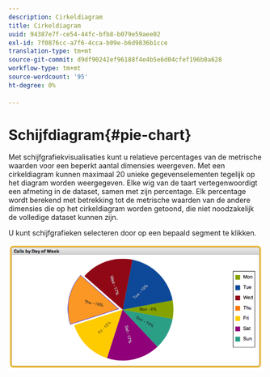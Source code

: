 ```yaml
---
description: Cirkeldiagram
title: Cirkeldiagram
uuid: 94387e7f-ce54-44fc-bfb8-b079e59aee02
exl-id: 7f0876cc-a7f6-4cca-b09e-b6d9836b1cce
translation-type: tm+mt
source-git-commit: d9df90242ef96188f4e4b5e6d04cfef196b0a628
workflow-type: tm+mt
source-wordcount: '95'
ht-degree: 0%

---
```


# Schijfdiagram{#pie-chart}

Met schijfgrafiekvisualisaties kunt u relatieve percentages van de metrische waarden voor een beperkt aantal dimensies weergeven. Met een cirkeldiagram kunnen maximaal 20 unieke gegevenselementen tegelijk op het diagram worden weergegeven. Elke wig van de taart vertegenwoordigt een afmeting in de dataset, samen met zijn percentage. Elk percentage wordt berekend met betrekking tot de metrische waarden van de andere dimensies die op het cirkeldiagram worden getoond, die niet noodzakelijk de volledige dataset kunnen zijn.

U kunt schijfgrafieken selecteren door op een bepaald segment te klikken.

![](assets/pie_chart.png)
